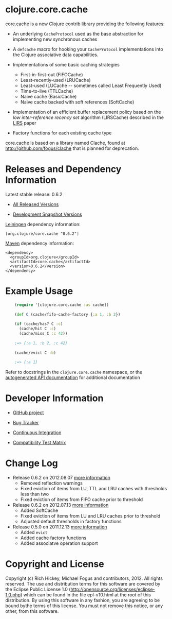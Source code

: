 clojure.core.cache
========================================

core.cache is a new Clojure contrib library providing the following features:

* An underlying `CacheProtocol` used as the base abstraction for implementing new synchronous caches

* A `defcache` macro for hooking your `CacheProtocol` implementations into the Clojure associative data capabilities.

* Implementations of some basic caching strategies
  - First-in-first-out (FIFOCache)
  - Least-recently-used (LRUCache)
  - Least-used (LUCache -- sometimes called Least Frequently Used)
  - Time-to-live (TTLCache)
  - Naive cache (BasicCache)
  - Naive cache backed with soft references (SoftCache)

* Implementation of an efficient buffer replacement policy based on the *low inter-reference recency set* algorithm (LIRSCache) described in the [LIRS](http://citeseer.ist.psu.edu/viewdoc/summary?doi=10.1.1.116.2184) paper

* Factory functions for each existing cache type

core.cache is based on a library named Clache, found at http://github.com/fogus/clache that is planned for deprecation.


Releases and Dependency Information
========================================

Latest stable release: 0.6.2

* [All Released Versions](http://search.maven.org/#search%7Cgav%7C1%7Cg%3A%22org.clojure%22%20AND%20a%3A%22core.cache%22)

* [Development Snapshot Versions](https://oss.sonatype.org/index.html#nexus-search;gav~org.clojure~core.cache~~~)

[Leiningen](https://github.com/technomancy/leiningen) dependency information:

    [org.clojure/core.cache "0.6.2"]

[Maven](http://maven.apache.org/) dependency information:

    <dependency>
      <groupId>org.clojure</groupId>
      <artifactId>core.cache</artifactId>
      <version>0.6.2</version>
    </dependency>



Example Usage
========================================

```clojure
    (require '[clojure.core.cache :as cache])
	
    (def C (cache/fifo-cache-factory {:a 1, :b 2})
	
	(if (cache/has? C :c)
	  (cache/hit C :c)
	  (cache/miss C :c 42))
	
	;=> {:a 1, :b 2, :c 42}
	
	(cache/evict C :b)
	
	;=> {:a 1}
```

Refer to docstrings in the `clojure.core.cache` namespace, or the [autogenerated API documentation](http://clojure.github.com/core.cache/) for additional documentation



Developer Information
========================================

* [GitHub project](https://github.com/clojure/core.cache)

* [Bug Tracker](http://dev.clojure.org/jira/browse/CCACHE)

* [Continuous Integration](http://build.clojure.org/job/core.cache/)

* [Compatibility Test Matrix](http://build.clojure.org/job/core.cache-test-matrix/)



Change Log
====================

* Release 0.6.2 on 2012.08.07 [more information](http://blog.fogus.me/?p=4527)
  * Removed reflection warnings
  * Fixed eviction of items from LU, TTL and LRU caches with thresholds less than two
  * Fixed eviction of items from FIFO cache prior to threshold
* Release 0.6.2 on 2012.07.13 [more information](http://blog.fogus.me/2012/07/13/announcing-core-cache-version-0-6-1/)
  * Added SoftCache
  * Fixed eviction of items from LU and LRU caches prior to threshold
  * Adjusted default thresholds in factory functions
* Release 0.5.0 on 2011.12.13 [more information](http://blog.fogus.me/2011/12/13/announcing-core-cache-v0-5-0/)
  * Added `evict`
  * Added cache factory functions
  * Added associatve operation support


Copyright and License
========================================

Copyright (c) Rich Hickey, Michael Fogus and contributors, 2012. All rights reserved.  The use and distribution terms for this software are covered by the Eclipse Public License 1.0 (http://opensource.org/licenses/eclipse-1.0.php) which can be found in the file epl-v10.html at the root of this distribution. By using this software in any fashion, you are agreeing to be bound bythe terms of this license.  You must not remove this notice, or any other, from this software.
